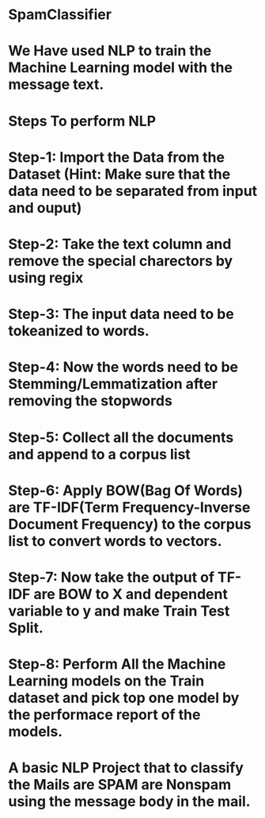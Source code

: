 # SpamClassifier

# We Have used NLP to train the Machine Learning model with the message text.

# Steps To perform NLP

# Step-1: Import the Data from the Dataset (Hint: Make sure that the data need to be separated from input and ouput)
# Step-2: Take the text column and remove the special charectors by using regix
# Step-3: The input data need to be tokeanized to words.
# Step-4: Now the words need to be Stemming/Lemmatization after removing the stopwords
# Step-5: Collect all the documents and append to a corpus list
# Step-6: Apply BOW(Bag Of Words) are TF-IDF(Term Frequency-Inverse Document Frequency) to the corpus list to convert words to vectors.
# Step-7: Now take the output of TF-IDF are BOW to X and dependent variable to y and make Train Test Split.
# Step-8: Perform All the Machine Learning models on the Train dataset and pick top one model by the performace report of the models.

# A basic NLP Project that to classify the Mails are SPAM are Nonspam using the message body in the mail.